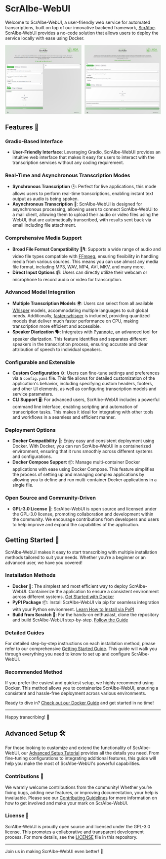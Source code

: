 # ScrAIbe-WebUI

Welcome to ScrAIbe-WebUI, a user-friendly web service for automated transcriptions, built on top of our innovative backend framework,  [ScrAIbe](https://github.com/JSchmie/ScrAIbe). ScrAIbe-WebUI provides a no-code solution that allows users to deploy the service locally with ease using Docker.

<div style="display: flex; justify-content: space-between;">
  <img src="./img/simple_ui.png" style="width: 49%;" />
  <img src="./img/async_ui.png" style="width: 49%;" />
</div>

## Features 🌟

### Gradio-Based Interface

- **User-Friendly Interface**: Leveraging Gradio, ScrAIbe-WebUI provides an intuitive web interface that makes it easy for users to interact with the transcription services without any coding requirement.

### Real-Time and Asynchronous Transcription Modes

- **Synchronous Transcription** 🕒: Perfect for live applications, this mode allows users to perform real-time transcriptions, enabling instant text output as audio is being spoken.
- **Asynchronous Transcription** 📨: ScrAIbe-WebUI is designed for asynchronous processing, allowing users to connect ScrAIbe-WebUI to a mail client, allowing them to upload their audio or video files using the WebUI, that are automatically transcribed, with results sent back via email including file attachment.

### Comprehensive Media Support

- **Broad File Format Compatibility** 🎥🎙: Supports a wide range of audio and video file types compatible with [FFmpeg](https://ffmpeg.org/), ensuring flexibility in handling media from various sources. This means you can use almost any media file format, including MP3, WAV, MP4, AVI, MKV, and many more.
- **Direct Input Options** 📹: Users can directly utilize their webcam or microphone to record audio or video for transcription.

### Advanced Model Integration

- **Multiple Transcription Models** 🌍: Users can select from all available [Whisper](https://github.com/openai/whisper) models, accommodating multiple languages to suit global needs. Additionally, [faster-whisper](https://github.com/SYSTRAN/faster-whisper) is included, providing quantized models that deliver much faster performance on CPU, making transcription more efficient and accessible.
- **Speaker Diarization** 🗣: Integrates with [Pyannote](https://github.com/pyannote/pyannote-audio), an advanced tool for speaker diarization. This feature identifies and separates different speakers in the transcription process, ensuring accurate and clear attribution of speech to individual speakers.

### Configurable and Extensible

- **Custom Configuration** ⚙️: Users can fine-tune settings and preferences via a `config.yaml` file. This file allows for detailed customization of the application's behavior, including specifying custom headers, footers, and other UI elements, as well as configuring transcription models and service parameters.
- **CLI Support** 🖥: For advanced users, ScrAIbe-WebUI includes a powerful command line interface, enabling scripting and automation of transcription tasks. This makes it ideal for integrating with other tools and workflows in a seamless and efficient manner.

### Deployment Options

- **Docker Compatibility** 🐳: Enjoy easy and consistent deployment using Docker. With Docker, you can run ScrAIbe-WebUI in a containerized environment, ensuring that it runs smoothly across different systems and configurations.
- **Docker Compose Support** 📦: Manage multi-container Docker applications with ease using Docker Compose. This feature simplifies the process of setting up and managing complex applications by allowing you to define and run multi-container Docker applications in a single file.

### Open Source and Community-Driven

- **GPL-3.0 License** 📜: ScrAIbe-WebUI is open source and licensed under the GPL-3.0 license, promoting collaboration and development within the community. We encourage contributions from developers and users to help improve and expand the capabilities of the application.

## Getting Started 🚀

ScrAIbe-WebUI makes it easy to start transcribing with multiple installation methods tailored to suit your needs. Whether you’re a beginner or an advanced user, we have you covered!

### Installation Methods

- **Docker** 🐳: The simplest and most efficient way to deploy ScrAIbe-WebUI. Containerize the application to ensure a consistent environment across different systems. [Get Started with Docker](./docs/GETTING_STARTED_DOCKER.md)
- **PyPI Package** 📦: Install ScrAIbe-WebUI via pip for seamless integration with your Python environment. [Learn How to Install via PyPI](./docs/GETTING_STARTED.md#pypi-package)
- **Build from Scratch** 🔧: For the hands-on enthusiast, clone the repository and build ScrAIbe-WebUI step-by-step. [Follow the Guide](./docs/GETTING_STARTED.md#setting-up-from-scratch)


### Detailed Guides

For detailed step-by-step instructions on each installation method, please refer to our comprehensive [Getting Started Guide](./docs/GETTING_STARTED.md). This guide will walk you through everything you need to know to set up and configure ScrAIbe-WebUI.

### Recommended Method

If you prefer the easiest and quickest setup, we highly recommend using Docker. This method allows you to containerize ScrAIbe-WebUI, ensuring a consistent and hassle-free deployment across various environments.

Ready to dive in? [Check out our Docker Guide](./docs/GETTING_STARTED_DOCKER.md) and get started in no time!

---

Happy transcribing! 🎉

## Advanced Setup 🛠

For those looking to customize and extend the functionality of ScrAIbe-WebUI, our [Advanced Setup Tutorial](./docs/Customize.md) provides all the details you need. From fine-tuning configurations to integrating additional features, this guide will help you make the most of ScrAIbe-WebUI's powerful capabilities.

### Contributions 🤝

We warmly welcome contributions from the community! Whether you’re fixing bugs, adding new features, or improving documentation, your help is invaluable. Please see our [Contributing Guidelines](./CONTRIBUTING.md) for more information on how to get involved and make your mark on ScrAIbe-WebUI.

### License 📜

ScrAIbe-WebUI is proudly open source and licensed under the GPL-3.0 license. This promotes a collaborative and transparent development process. For more details, see the [LICENSE](./LICENSE) file in this repository.

---

Join us in making ScrAIbe-WebUI even better! 🚀
